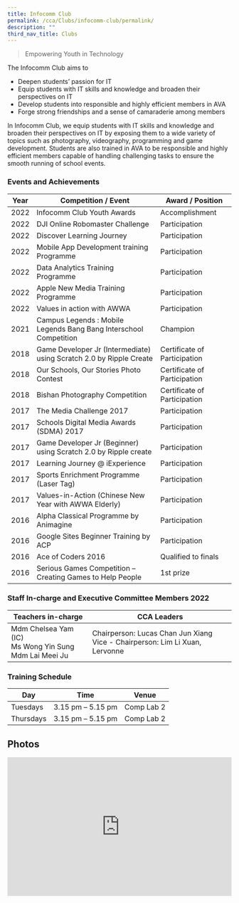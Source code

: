 ```yaml
---
title: Infocomm Club
permalink: /cca/Clubs/infocomm-club/permalink/
description: ""
third_nav_title: Clubs
---
```

> Empowering Youth in Technology

The Infocomm Club aims to

*   Deepen students’ passion for IT
*   Equip students with IT skills and knowledge and broaden their perspectives on IT
*   Develop students into responsible and highly efficient members in AVA
*   Forge strong friendships and a sense of camaraderie among members

In Infocomm Club, we equip students with IT skills and knowledge and broaden their perspectives on IT by exposing them to a wide variety of topics such as photography, videography, programming and game development. Students are also trained in AVA to be responsible and highly efficient members capable of handling challenging tasks to ensure the smooth running of school events.

### Events and Achievements

| Year | Competition / Event | Award / Position |
| --- | --- | --- |
| 2022 | Infocomm Club Youth Awards | Accomplishment |
| 2022 | DJI Online Robomaster Challenge | Participation |
| 2022 | Discover Learning Journey | Participation |
| 2022 | Mobile App Development training Programme | Participation |
|  2022| Data Analytics Training Programme | Participation |
| 2022| Apple New Media Training Programme | Participation |
| 2022 | Values in action with AWWA | Participation |
| 2021 | Campus Legends : Mobile Legends Bang Bang Interschool Competition | Champion |
| 2018 | Game Developer Jr (Intermediate) using Scratch 2.0 by Ripple Create | Certificate of Participation |
| 2018 | Our Schools, Our Stories Photo Contest | Certificate of Participation |
| 2018 | Bishan Photography Competition | Certificate of Participation |
| 2017 | The Media Challenge 2017 | Participation |
| 2017 | Schools Digital Media Awards (SDMA) 2017 | Participation |
| 2017 | Game Developer Jr (Beginner) using Scratch 2.0 by Ripple create | Participation |
|2017  | Learning Journey @ iExperience | Participation |
| 2017 | Sports Enrichment Programme (Laser Tag) | Participation |
|  2017| Values-in-Action (Chinese New Year with AWWA Elderly) | Participation |
| 2016 | Alpha Classical Programme by Animagine | Participation |
| 2016 | Google Sites Beginner Training by ACP | Participation |
|  2016| Ace of Coders 2016 | Qualified to finals |
| 2016 | Serious Games Competition – Creating Games to Help People | 1st prize |

### Staff In-charge and Executive Committee Members 2022

| Teachers in-charge 	| CCA Leaders  	|
|---	|---	|
| Mdm Chelsea Yam (IC)<br>Ms Wong Yin Sung <br> Mdm Lai Meei Ju	| Chairperson: Lucas Chan Jun Xiang<br>Vice - Chairperson: Lim Li Xuan, Lervonne 	|

### Training Schedule

| Day | Time | Venue |
| --- | --- | --- |
| Tuesdays | 3.15 pm – 5.15 pm | Comp Lab 2 |
| Thursdays | 3.15 pm – 5.15 pm | Comp Lab 2 |

Photos
------

<div style="position:relative;width:100%;padding-bottom: 62%;height: 0; overflow: hidden;"><iframe style="position: absolute; top: 0; left: 0; width: 100%; height: 100%;" frameborder="0" src="https://docs.google.com/presentation/d/e/2PACX-1vQZRE7LFVPpwUk8kAGXGvflp0_tq6kzQR616KXgdYYdByVgYsYan5_wczwI6_94QQE9WKURjDiiXCFi/embed?start=1&amp;loop=1&amp;delayms=3000"></iframe></div>
